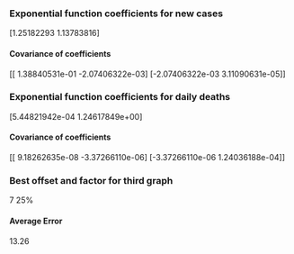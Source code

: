 <h3>Exponential function coefficients for new cases</h3>
[1.25182293 1.13783816]
<h4>Covariance of coefficients</h4>
[[ 1.38840531e-01 -2.07406322e-03]
 [-2.07406322e-03  3.11090631e-05]]
<h3>Exponential function coefficients for daily deaths</h3>
[5.44821942e-04 1.24617849e+00]
<h4>Covariance of coefficients</h4>
[[ 9.18262635e-08 -3.37266110e-06]
 [-3.37266110e-06  1.24036188e-04]] <br/>
<h3>Best offset and factor for third graph</h3>
7 25%
<h4>Average Error</h4>
13.26
